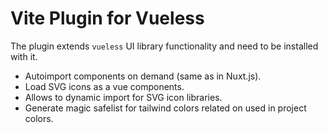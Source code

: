 # Vite Plugin for Vueless
The plugin extends `vueless` UI library functionality and need to be installed with it.

* Autoimport components on demand (same as in Nuxt.js).
* Load SVG icons as a vue components.
* Allows to dynamic import for SVG icon libraries.
* Generate magic safelist for tailwind colors related on used in project colors.
